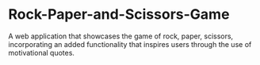 # Rock-Paper-and-Scissors-Game
A web application that showcases the game of rock, paper, scissors, incorporating an added functionality that inspires users through the use of motivational quotes.
